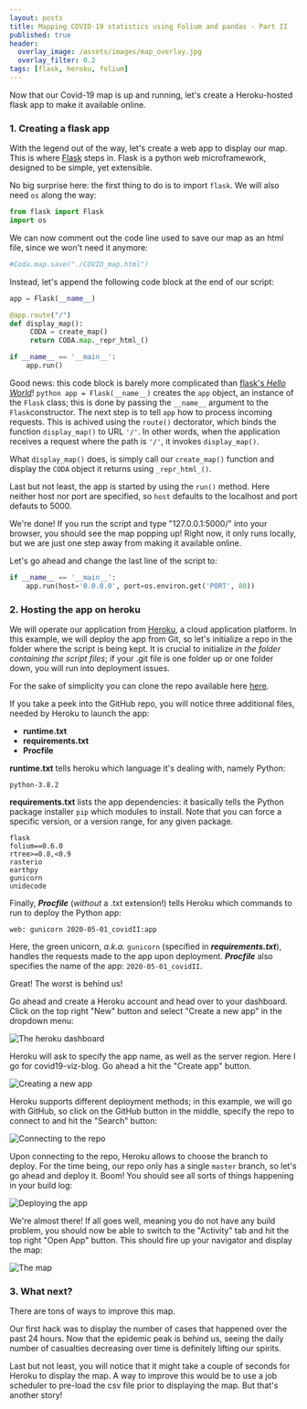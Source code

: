 ```yaml
---
layout: posts
title: Mapping COVID-19 statistics using Folium and pandas - Part II
published: true
header:
  overlay_image: /assets/images/map_overlay.jpg
  overlay_filter: 0.2
tags: [flask, heroku, folium]
---
```


Now that our Covid-19 map is up and running, let's create a Heroku-hosted flask app to make it available online.


### 1. Creating a flask app

With the legend out of the way, let's create a web app to display our map. This is where [Flask](https://flask.palletsprojects.com/en/1.1.x/) steps in. Flask is a python web microframework, designed to be simple, yet extensible. 

No big surprise here: the first thing to do is to import `flask`. We will also need `os` along the way:

```python
from flask import Flask
import os
```

We can now comment out the code line used to save our map as an html file, since we won't need it anymore:

```python
#Coda.map.save("./COVID_map.html")
```

Instead, let's append the following code block at the end of our script:

```python
app = Flask(__name__)

@app.route("/")
def display_map():
     CODA = create_map()
     return CODA.map._repr_html_()

if __name__ == '__main__':
    app.run()
```

Good news: this code block is barely more complicated than [flask's *Hello World*](https://flask.palletsprojects.com/en/1.1.x/quickstart/)!
```python app = Flask(__name__)``` creates the `app` object, an instance of the `Flask` class; this is done by passing the `__name__` argument to the `Flask`constructor.
The next step is to tell `app` how to process incoming requests. This is achived using the `route()` dectorator, which binds the function `display_map()` to URL `'/'`. In other words, when the application receives a request where the path is `'/'`, it invokes `display_map()`.

What `display_map()` does, is simply call our `create_map()` function and display the `CODA` object it returns using `_repr_html_()`.

Last but not least, the app is started by using the `run()` method. Here neither host nor port are specified, so `host` defaults to the localhost and port defauts to 5000.

We're done! If you run the script and type "127.0.0.1:5000/" into your browser, you should see the map popping up!
Right now, it only runs locally, but we are just one step away from making it available online.

Let's go ahead and change the last line of the script to:

```python 
if __name__ == '__main__':
    app.run(host='0.0.0.0', port=os.environ.get('PORT', 80))
```


### 2. Hosting the app on heroku

We will operate our application from [Heroku](www.heroku.com), a cloud application platform.
In this example, we will deploy the app from Git, so let's initialize a repo in the folder where the script is being kept. It is crucial to initialize *in the folder containing the script files*; if your .git file is one folder up or one folder down, you will run into deployment issues.

For the sake of simplicity you can clone the repo available here [here](https://github.com/Ovide19/covid19-viz-blog). 

If you take a peek into the GitHub repo, you will notice three additional files, needed by Heroku to launch the app:
- **runtime.txt** 
- **requirements.txt**
- **Procfile**

**runtime.txt** tells heroku which language it's dealing with, namely Python:

```
python-3.8.2
```

**requirements.txt** lists the app dependencies: it basically tells the Python package installer `pip` which modules to install. 
Note that you can force a specific version, or a version range, for any given package.

```
flask 
folium==0.6.0
rtree>=0.8,<0.9
rasterio
earthpy
gunicorn
unidecode
```

Finally, ***Procfile*** (*without* a .txt extension!) tells Heroku which commands to run to deploy the Python app:

```
web: gunicorn 2020-05-01_covidII:app
```

Here, the green unicorn, *a.k.a.* `gunicorn` (specified in ***requirements.txt***), handles the requests made to the app upon deployment. ***Procfile*** also specifies the name of the app: `2020-05-01_covidII`.

Great! The worst is behind us!

Go ahead and create a Heroku account and head over to your dashboard. Click on the top right "New" button and select "Create a new app" in the dropdown menu:

![The heroku dashboard](/blog/assets/images/heroku.jpg)

 Heroku will ask to specify the app name, as well as the server region. Here I go for covid19-viz-blog. Go ahead a hit the "Create app" button.

![Creating a new app](/blog/assets/images/heroku2.jpg)

Heroku supports different deployment methods; in this example, we will go with GitHub, so click on the GitHub button in the middle, specify the repo to connect to and hit the "Search" button:

![Connecting to the repo](/blog/assets/images/heroku3.jpg)

Upon connecting to the repo, Heroku allows to choose the branch to deploy. For the time being, our repo only has a single `master` branch, so let's go ahead and deploy it. Boom! You should see all sorts of things happening in your build log:

![Deploying the app](/blog/assets/images/heroku4.jpg)

We're almost there! If all goes well, meaning you do not have any build problem, you should now be able to switch to the "Activity" tab and hit the top right "Open App" button. This should fire up your navigator and display the map:

![The map](/blog/assets/images/map.jpg)

### 3. What next?

There are tons of ways to improve this map.

Our first hack was to display the number of cases that happened over the past 24 hours. Now that the epidemic peak is behind us, seeing the daily number of casualties decreasing over time is definitely lifting our spirits.

Last but not least, you will notice that it might take a couple of seconds for Heroku to display the map. A way to improve this would be to use a job scheduler to pre-load the csv file prior to displaying the map. But that's another story!

